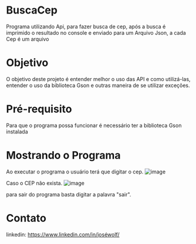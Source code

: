 # BuscaCep
Programa utilizando Api, para fazer busca de cep, após a busca é imprimido o resultado no console e enviado para um Arquivo Json, a cada Cep é um arquivo

# Objetivo
O objetivo deste projeto é entender melhor o uso das API e como utilizá-las, entender o uso da biblioteca Gson e outras maneira de se utilizar exceções.

# Pré-requisito
Para que o programa possa funcionar é necessário ter a biblioteca Gson instalada

# Mostrando o Programa
Ao executar o programa o usuário terá que digitar o cep.
![image](https://github.com/JoseERBWolf/BuscaCep/assets/103012263/3a86c191-abb4-4686-a486-ef738cc983ac)

Caso o CEP não exista.
![image](https://github.com/JoseERBWolf/BuscaCep/assets/103012263/f6d1442e-f6b6-4914-b7a9-f10cb047e09f)

para sair do programa basta digitar a palavra "sair".

# Contato
linkedin: https://www.linkedin.com/in/joséwolf/

